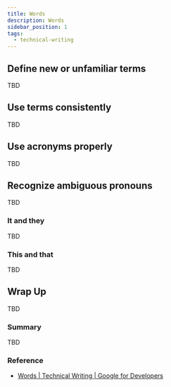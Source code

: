 ```yaml
---
title: Words
description: Words
sidebar_position: 1
tags:
  - technical-writing
---
```


## Define new or unfamiliar terms

TBD

## Use terms consistently

TBD

## Use acronyms properly

TBD

## Recognize ambiguous pronouns

TBD

### It and they

TBD

### This and that

TBD

## Wrap Up

TBD

### Summary

TBD

### Reference

- [Words | Technical Writing | Google for Developers](https://developers.google.com/tech-writing/one/words)
